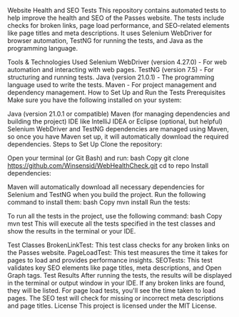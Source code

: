 Website Health and SEO Tests
This repository contains automated tests to help improve the health and SEO of the Passes website. The tests include checks for broken links, page load performance, and SEO-related elements like page titles and meta descriptions. It uses Selenium WebDriver for browser automation, TestNG for running the tests, and Java as the programming language.

Tools & Technologies Used
Selenium WebDriver (version 4.27.0) - For web automation and interacting with web pages.
TestNG (version 7.5) - For structuring and running tests.
Java (version 21.0.1) - The programming language used to write the tests.
Maven - For project management and dependency management.
How to Set Up and Run the Tests
Prerequisites
Make sure you have the following installed on your system:

Java (version 21.0.1 or compatible)
Maven (for managing dependencies and building the project)
IDE like IntelliJ IDEA or Eclipse (optional, but helpful)
Selenium WebDriver and TestNG dependencies are managed using Maven, so once you have Maven set up, it will automatically download the required dependencies.
Steps to Set Up
Clone the repository:

Open your terminal (or Git Bash) and run:
bash
Copy
git clone https://github.com/Winsensid/WebHealthCheck.git
cd to repo
Install dependencies:

Maven will automatically download all necessary dependencies for Selenium and TestNG when you build the project. Run the following command to install them:
bash
Copy
mvn install
Run the tests:

To run all the tests in the project, use the following command:
bash
Copy
mvn test
This will execute all the tests specified in the test classes and show the results in the terminal or your IDE.

Test Classes
BrokenLinkTest: This test class checks for any broken links on the Passes website.
PageLoadTest: This test measures the time it takes for pages to load and provides performance insights.
SEOTests: This test validates key SEO elements like page titles, meta descriptions, and Open Graph tags.
Test Results
After running the tests, the results will be displayed in the terminal or output window in your IDE.
If any broken links are found, they will be listed.
For page load tests, you'll see the time taken to load pages.
The SEO test will check for missing or incorrect meta descriptions and page titles.
License
This project is licensed under the MIT License.
